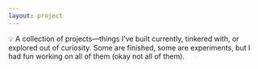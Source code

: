 ```yaml
---
layout: project
---
```


💡 A collection of projects—things I’ve built currently, tinkered with, or explored out of curiosity. Some are finished, some are experiments, but I had fun working on all of them (okay not all of them).
